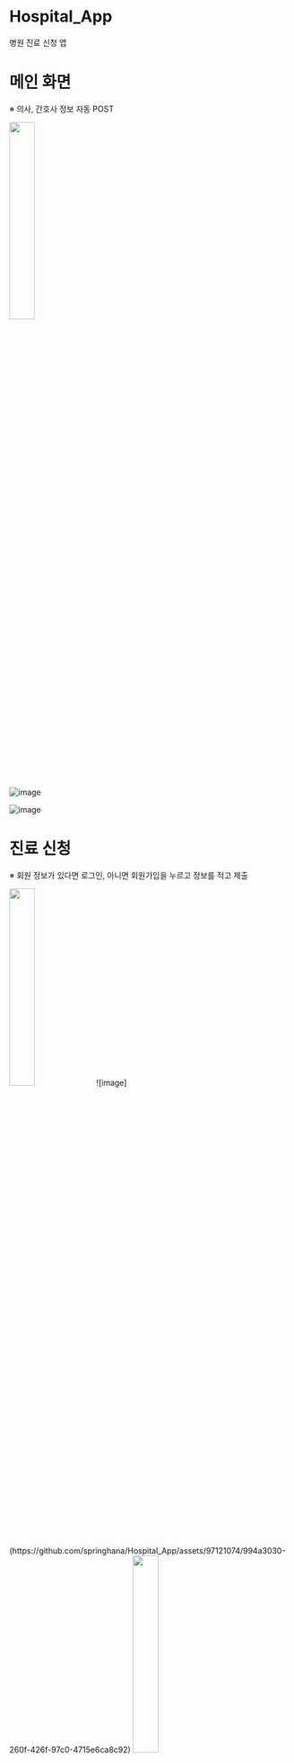 # Hospital_App
병원 진료 신청 앱

# 메인 화면
※ 의사, 간호사 정보 자동 POST

<img src="https://github.com/springhana/Hospital_App/assets/97121074/65e4fdd6-f2a7-459e-92c1-77c8956afb76" width="30%" height="30%"/>

![image](https://github.com/springhana/Hospital_App/assets/97121074/14bc3a24-87e3-4bf8-b8ca-8f1affc74986)

![image](https://github.com/springhana/Hospital_App/assets/97121074/28790207-f3e5-499c-a56e-d034779af25f)

#  진료 신청
※ 회원 정보가 있다면 로그인, 아니면 회원가입을 누르고 정보를 적고 제출

<img src="https://github.com/springhana/Hospital_App/assets/97121074/65e4fdd6-f2a7-459e-92c1-77c8956afb76" width="30%" height="30%"/>
![image](https://github.com/springhana/Hospital_App/assets/97121074/994a3030-260f-426f-97c0-4715e6ca8c92)

<img src="https://github.com/springhana/Hospital_App/assets/97121074/021c01f0-82cb-4f90-9f0f-e3b0fc207619" width="30%" height="30%"/>
<br>
<hr>
※ 진료 내용과 차트 내용(진료 처방)을 적고 제출

<img src="https://github.com/springhana/Hospital_App/assets/97121074/35d25733-e48c-4a78-a3e9-e4ecfdda8b19" width="30%" height="30%"/>

# 자기 정보 
※ 등록된 회원 정보 적고 로그인

![image](https://github.com/springhana/Hospital_App/assets/97121074/90b89fae-2e83-4f5c-be97-0714a6c0134e)

<img src="https://github.com/springhana/Hospital_App/assets/97121074/9221e6f6-8bd5-4e30-a237-665f44797897" width="30%" height="30%"/>
<br>
<hr>

<img src="https://github.com/springhana/Hospital_App/assets/97121074/147f791e-1703-410c-affa-1cd7fe8de0ef" width="30%" height="30%"/>

※ 신청한 진료 보기

<img src="https://github.com/springhana/Hospital_App/assets/97121074/05454a39-8d54-42e7-9bb9-69a20ee2f0d4" width="30%" height="30%"/>
<br>
<hr>

# 의사 정보
※ 의사 정보 입력 후 로그인<br>

![image](https://github.com/springhana/Hospital_App/assets/97121074/1666d4e6-e5a3-469b-b45d-7d32f40c5512)

<img src="https://github.com/springhana/Hospital_App/assets/97121074/0131ca80-628b-4069-ac93-de8afcbe4ed4" width="30%" height="30%"/>

※ 로그인 후<br>

<img src="https://github.com/springhana/Hospital_App/assets/97121074/465c1d70-6073-4792-95d4-a56c015c947b" width="30%" height="30%"/>

※ 의사 담당하는 진료<br>

<img src="https://github.com/springhana/Hospital_App/assets/97121074/52b3cea7-ab40-425e-958d-5af3a6733527" width="30%" height="30%"/>

# 간호사 정보
※ 간호사 정보 입력 후 로그인<br>

![image](https://github.com/springhana/Hospital_App/assets/97121074/3bfe5910-936f-47ea-b0fb-aef3b9ae797e)

<img src="https://github.com/springhana/Hospital_App/assets/97121074/b193510d-f6f5-4b5a-a2ea-72de3ca4326e" width="30%" height="30%"/>

※ 로그인 후<br>

<img src="https://github.com/springhana/Hospital_App/assets/97121074/644777a5-f7f8-4ee4-9aa7-5ce01ceae77e" width="30%" height="30%"/>

※ 간호사가 담당하는 진료(차트)<br>

<img src="https://github.com/springhana/Hospital_App/assets/97121074/8237e4dc-0c15-411c-bc01-2ac54a3c14fa" width="30%" height="30%"/>
